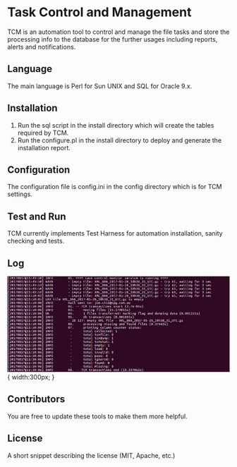 # Task Control and Management

TCM is an automation tool to control and manage the file tasks and store the processing info to the database for the further usages including reports, alerts and notifications.

## Language

The main language is Perl for Sun UNIX and SQL for Oracle 9.x.

## Installation

1. Run the sql script in the install directory which will create the tables required by TCM.
2. Run the configure.pl in the install directory to deploy and generate the installation report.

## Configuration

The configuration file is config.ini in the config directory which is for TCM settings.

## Test and Run

TCM currently implements Test Harness for automation installation, sanity checking and tests. 

## Log

![log](https://github.com/joechiu/tcm/blob/master/1522726613413.jpg){ width:300px; }

## Contributors

You are free to update these tools to make them more helpful.

## License

A short snippet describing the license (MIT, Apache, etc.)
